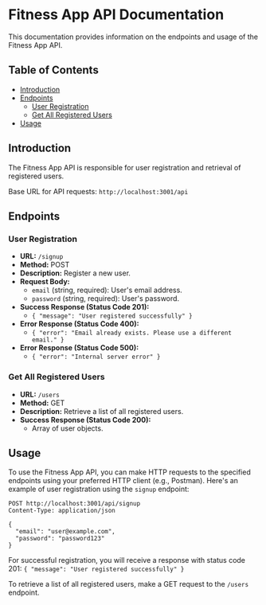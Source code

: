 # Fitness App API Documentation

This documentation provides information on the endpoints and usage of the Fitness App API.

## Table of Contents

- [Introduction](#introduction)
- [Endpoints](#endpoints)
  - [User Registration](#user-registration)
  - [Get All Registered Users](#get-all-registered-users)
- [Usage](#usage)

## Introduction

The Fitness App API is responsible for user registration and retrieval of registered users.

Base URL for API requests: `http://localhost:3001/api`

## Endpoints

### User Registration

- **URL:** `/signup`
- **Method:** POST
- **Description:** Register a new user.
- **Request Body:**
  - `email` (string, required): User's email address.
  - `password` (string, required): User's password.
- **Success Response (Status Code 201):**
  - `{ "message": "User registered successfully" }`
- **Error Response (Status Code 400):**
  - `{ "error": "Email already exists. Please use a different email." }`
- **Error Response (Status Code 500):**
  - `{ "error": "Internal server error" }`

### Get All Registered Users

- **URL:** `/users`
- **Method:** GET
- **Description:** Retrieve a list of all registered users.
- **Success Response (Status Code 200):**
  - Array of user objects.

## Usage

To use the Fitness App API, you can make HTTP requests to the specified endpoints using your preferred HTTP client (e.g., Postman). Here's an example of user registration using the `signup` endpoint:

```http
POST http://localhost:3001/api/signup
Content-Type: application/json

{
  "email": "user@example.com",
  "password": "password123"
}
```
For successful registration, you will receive a response with status code 201:
` {
  "message": "User registered successfully"
}
`

To retrieve a list of all registered users, make a GET request to the `/users` endpoint.

